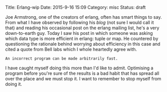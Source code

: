 Title: Erlang-wip
Date: 2015-9-16 15:09
Category: misc
Status: draft

Joe Armstrong, one of the creators of erlang, often has smart things to say.
From what I have observed by following his _blog_ (not sure I would call it
that) and reading his occasional post on the erlang mailing list, he's a very
down-to-earth guy. Today I saw his post in which someone was asking which data
type is more efficient in erlang: tuple or map. He countered by questioning
the rationale behind worrying about efficiency in this case and cited a quote
from Bell labs which I whole heartedly agree with.

    An incorrect program can be made arbitrarily fast.

I have caught myself doing this more than I'd like to admit. Optimising a
program before you're sure of the results is a bad habit that has spread all
over the place and we must stop it. I want to remember to stop myself from
doing it.

